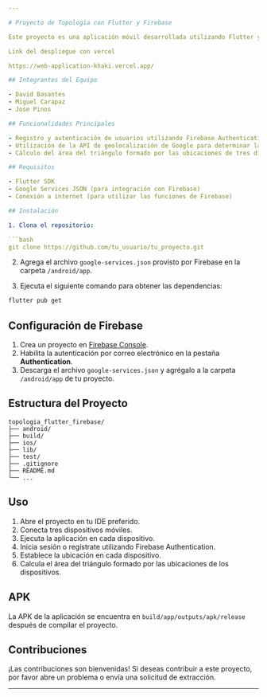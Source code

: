```yaml
---

# Proyecto de Topología con Flutter y Firebase

Este proyecto es una aplicación móvil desarrollada utilizando Flutter y Firebase para calcular el área entre tres dispositivos celulares. Permite a los usuarios establecer puntos en un espacio físico y calcular el área del triángulo formado por estos puntos, utilizando la tecnología de geolocalización de los dispositivos.

Link del despliegue con vercel

https://web-application-khaki.vercel.app/

## Integrantes del Equipo

- David Basantes
- Miguel Carapaz
- Jose Pinos

## Funcionalidades Principales

- Registro y autenticación de usuarios utilizando Firebase Authentication.
- Utilización de la API de geolocalización de Google para determinar la posición de los dispositivos.
- Cálculo del área del triángulo formado por las ubicaciones de tres dispositivos móviles.

## Requisitos

- Flutter SDK
- Google Services JSON (para integración con Firebase)
- Conexión a internet (para utilizar las funciones de Firebase)

## Instalación

1. Clona el repositorio:

```bash
git clone https://github.com/tu_usuario/tu_proyecto.git
```

2. Agrega el archivo `google-services.json` provisto por Firebase en la carpeta `/android/app`.

3. Ejecuta el siguiente comando para obtener las dependencias:

```bash
flutter pub get
```

## Configuración de Firebase

1. Crea un proyecto en [Firebase Console](https://console.firebase.google.com/).
2. Habilita la autenticación por correo electrónico en la pestaña **Authentication**.
3. Descarga el archivo `google-services.json` y agrégalo a la carpeta `/android/app` de tu proyecto.

## Estructura del Proyecto

```
topologia_flutter_firebase/
├── android/
├── build/
├── ios/
├── lib/
├── test/
├── .gitignore
├── README.md
└── ...
```

## Uso

1. Abre el proyecto en tu IDE preferido.
2. Conecta tres dispositivos móviles.
3. Ejecuta la aplicación en cada dispositivo.
4. Inicia sesión o regístrate utilizando Firebase Authentication.
5. Establece la ubicación en cada dispositivo.
6. Calcula el área del triángulo formado por las ubicaciones de los dispositivos.

## APK

La APK de la aplicación se encuentra en `build/app/outputs/apk/release` después de compilar el proyecto.

## Contribuciones

¡Las contribuciones son bienvenidas! Si deseas contribuir a este proyecto, por favor abre un problema o envía una solicitud de extracción.


---
```

